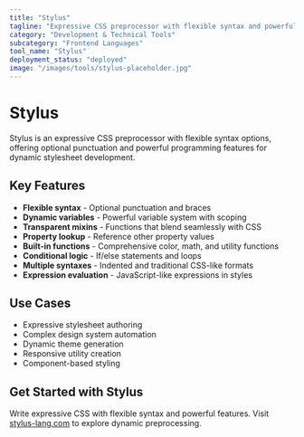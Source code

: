```yaml
---
title: "Stylus"
tagline: "Expressive CSS preprocessor with flexible syntax and powerful features"
category: "Development & Technical Tools"
subcategory: "Frontend Languages"
tool_name: "Stylus"
deployment_status: "deployed"
image: "/images/tools/stylus-placeholder.jpg"
---
```


# Stylus

Stylus is an expressive CSS preprocessor with flexible syntax options, offering optional punctuation and powerful programming features for dynamic stylesheet development.

## Key Features

- **Flexible syntax** - Optional punctuation and braces
- **Dynamic variables** - Powerful variable system with scoping
- **Transparent mixins** - Functions that blend seamlessly with CSS
- **Property lookup** - Reference other property values
- **Built-in functions** - Comprehensive color, math, and utility functions
- **Conditional logic** - If/else statements and loops
- **Multiple syntaxes** - Indented and traditional CSS-like formats
- **Expression evaluation** - JavaScript-like expressions in styles

## Use Cases

- Expressive stylesheet authoring
- Complex design system automation
- Dynamic theme generation
- Responsive utility creation
- Component-based styling

## Get Started with Stylus

Write expressive CSS with flexible syntax and powerful features. Visit [stylus-lang.com](https://stylus-lang.com) to explore dynamic preprocessing.